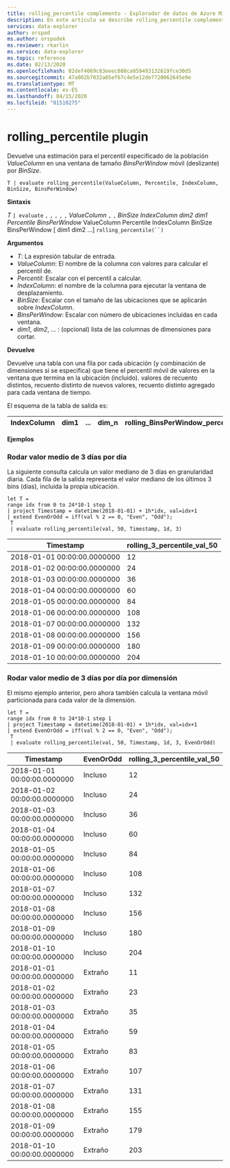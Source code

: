 ```yaml
---
title: rolling_percentile complemento - Explorador de datos de Azure Microsoft Docs
description: En este artículo se describe rolling_percentile complemento en Azure Data Explorer.
services: data-explorer
author: orspod
ms.author: orspodek
ms.reviewer: rkarlin
ms.service: data-explorer
ms.topic: reference
ms.date: 02/13/2020
ms.openlocfilehash: 02def4069c83eeec080ca059493132619fce30d5
ms.sourcegitcommit: 47a002b7032a05ef67c4e5e12de7720062645e9e
ms.translationtype: MT
ms.contentlocale: es-ES
ms.lasthandoff: 04/15/2020
ms.locfileid: "81510275"
---
```

# <a name="rolling_percentile-plugin"></a>rolling_percentile plugin

Devuelve una estimación para el percentil especificado de la población *ValueColumn* en una ventana de tamaño *BinsPerWindow* móvil (deslizante) por *BinSize*.

```kusto
T | evaluate rolling_percentile(ValueColumn, Percentile, IndexColumn, BinSize, BinsPerWindow)
```

**Sintaxis**

*T* `| evaluate` `,` `,` `,` `,` `,` *ValueColumn* `,` `,` *BinSize* *IndexColumn* *dim2* *dim1* *Percentile* *BinsPerWindow* ValueColumn Percentile IndexColumn BinSize BinsPerWindow [ dim1 dim2 ...] `rolling_percentile(``)`

**Argumentos**

* *T*: La expresión tabular de entrada.
* *ValueColumn*: El nombre de la columna con valores para calcular el percentil de. 
* *Percentil*: Escalar con el percentil a calcular.
* *IndexColumn*: el nombre de la columna para ejecutar la ventana de desplazamiento.
* *BinSize*: Escalar con el tamaño de las ubicaciones que se aplicarán sobre *IndexColumn*.
* *BinsPerWindow*: Escalar con número de ubicaciones incluidas en cada ventana.
* *dim1*, *dim2*, ... : (opcional) lista de las columnas de dimensiones para cortar.

**Devuelve**

Devuelve una tabla con una fila por cada ubicación (y combinación de dimensiones si se especifica) que tiene el percentil móvil de valores en la ventana que termina en la ubicación (incluido). valores de recuento distintos, recuento distinto de nuevos valores, recuento distinto agregado para cada ventana de tiempo.

El esquema de la tabla de salida es:


|IndexColumn|dim1|...|dim_n|rolling_BinsPerWindow_percentile_ValueColumn_Pct
|---|---|---|---|---|


**Ejemplos**

### <a name="rolling-3-day-median-value-per-day"></a>Rodar valor medio de 3 días por día 

La siguiente consulta calcula un valor mediano de 3 días en granularidad diaria. Cada fila de la salida representa el valor mediano de los últimos 3 bins (días), incluida la propia ubicación.

```kusto
let T = 
range idx from 0 to 24*10-1 step 1
| project Timestamp = datetime(2018-01-01) + 1h*idx, val=idx+1
| extend EvenOrOdd = iff(val % 2 == 0, "Even", "Odd");
 T  
 | evaluate rolling_percentile(val, 50, Timestamp, 1d, 3)
```

|Timestamp|rolling_3_percentile_val_50|
|---|---|
|2018-01-01 00:00:00.0000000|   12|
|2018-01-02 00:00:00.0000000|   24|
|2018-01-03 00:00:00.0000000|   36|
|2018-01-04 00:00:00.0000000|   60|
|2018-01-05 00:00:00.0000000|   84|
|2018-01-06 00:00:00.0000000|   108|
|2018-01-07 00:00:00.0000000|   132|
|2018-01-08 00:00:00.0000000|   156|
|2018-01-09 00:00:00.0000000|   180|
|2018-01-10 00:00:00.0000000|   204|

### <a name="rolling-3-day-median-value-per-day-by-dimension"></a>Rodar valor medio de 3 días por día por dimensión

El mismo ejemplo anterior, pero ahora también calcula la ventana móvil particionada para cada valor de la dimensión.

```kusto
let T = 
range idx from 0 to 24*10-1 step 1
| project Timestamp = datetime(2018-01-01) + 1h*idx, val=idx+1
| extend EvenOrOdd = iff(val % 2 == 0, "Even", "Odd");
 T  
 | evaluate rolling_percentile(val, 50, Timestamp, 1d, 3, EvenOrOdd)
```

|Timestamp| EvenOrOdd|  rolling_3_percentile_val_50|
|---|---|---|
|2018-01-01 00:00:00.0000000|   Incluso|   12|
|2018-01-02 00:00:00.0000000|   Incluso|   24|
|2018-01-03 00:00:00.0000000|   Incluso|   36|
|2018-01-04 00:00:00.0000000|   Incluso|   60|
|2018-01-05 00:00:00.0000000|   Incluso|   84|
|2018-01-06 00:00:00.0000000|   Incluso|   108|
|2018-01-07 00:00:00.0000000|   Incluso|   132|
|2018-01-08 00:00:00.0000000|   Incluso|   156|
|2018-01-09 00:00:00.0000000|   Incluso|   180|
|2018-01-10 00:00:00.0000000|   Incluso|   204|
|2018-01-01 00:00:00.0000000|   Extraño|    11|
|2018-01-02 00:00:00.0000000|   Extraño|    23|
|2018-01-03 00:00:00.0000000|   Extraño|    35|
|2018-01-04 00:00:00.0000000|   Extraño|    59|
|2018-01-05 00:00:00.0000000|   Extraño|    83|
|2018-01-06 00:00:00.0000000|   Extraño|    107|
|2018-01-07 00:00:00.0000000|   Extraño|    131|
|2018-01-08 00:00:00.0000000|   Extraño|    155|
|2018-01-09 00:00:00.0000000|   Extraño|    179|
|2018-01-10 00:00:00.0000000|   Extraño|    203|